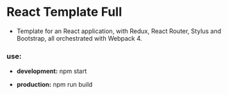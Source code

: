 # React Template Full

+ Template for an React application, with Redux, React Router, Stylus and Bootstrap, all orchestrated with Webpack 4.

### use:

+ **development:** npm start

+ **production:** npm run build
